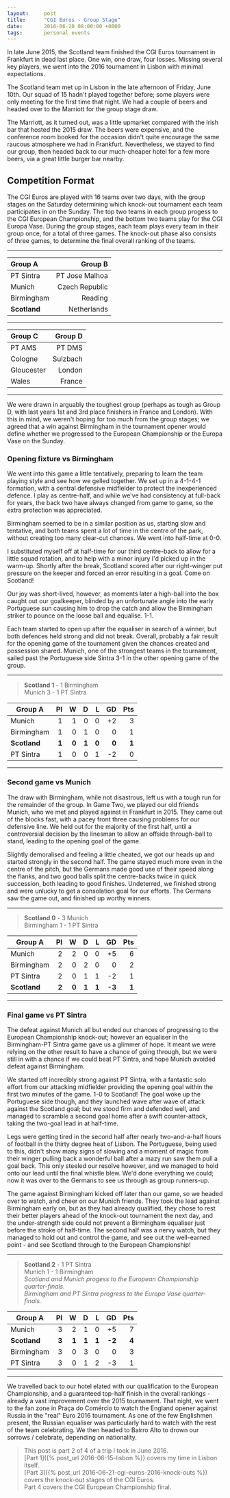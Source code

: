 ```yaml
---
layout:     post
title:      "CGI Euros - Group Stage"
date:       2016-06-20 08:00:00 +0000
tags:       personal events
---
```

In late June 2015, the Scotland team finished the CGI Euros tournament in Frankfurt in dead last place. One win, one draw, four losses. Missing several key players, we went into the 2016 tournament in Lisbon with minimal expectations.

<!-- Read More -->

The Scotland team met up in Lisbon in the late afternoon of Friday, June 10th. Our squad of 15 hadn't played together before; some players were only meeting for the first time that night. We had a couple of beers and headed over to the Marriott for the group stage draw.

The Marriott, as it turned out, was a little upmarket compared with the Irish bar that hosted the 2015 draw. The beers were expensive, and the conference room booked for the occasion didn't quite encourage the same raucous atmosphere we had in Frankfurt. Nevertheless, we stayed to find our group, then headed back to our much-cheaper hotel for a few more beers, via a great little burger bar nearby.

## Competition Format 

The CGI Euros are played with 16 teams over two days, with the group stages on the Saturday determining which knock-out tournament each team participates in on the Sunday. The top two teams in each group progess to the CGI European Championship, and the bottom two teams play for the CGI Europa Vase. During the group stages, each team plays every team in their group once, for a total of three games. The knock-out phase also consists of three games, to determine the final overall ranking of the teams.

---

|Group A|Group B|
|:---|---:|
|PT Sintra|PT Jose Malhoa|
|Munich|Czech Republic|
|Birmingham|Reading|
|**Scotland**|Netherlands|

---

|Group C|Group D|
|:---|---:|
|PT AMS|PT DMS|
|Cologne|Sulzbach|
|Gloucester|London|
|Wales|France|

---

We were drawn in arguably the toughest group (perhaps as tough as Group D, with last years 1st and 3rd place finishers in France and London). With this in mind, we weren't hoping for too much from the group stages; we agreed that a win against Birmingham in the tournament opener would define whether we progressed to the European Championship or the Europa Vase on the Sunday.

### Opening fixture vs Birmingham

We went into this game a little tentatively, preparing to learn the team playing style and see how we gelled together. We set up in a 4-1-4-1 formation, with a central defensive midfielder to protect the inexperienced defence. I play as centre-half, and while we've had consistency at full-back for years, the back two have always changed from game to game, so the extra protection was appreciated.

Birmingham seemed to be in a similar position as us, starting slow and tentative, and both teams spent a lot of time in the centre of the park, without creating too many clear-cut chances. We went into half-time at 0-0. 

I substituted myself off at half-time for our third centre-back to allow for a little squad rotation, and to help with a minor injury I'd picked up in the warm-up. Shortly after the break, Scotland scored after our right-winger put pressure on the keeper and forced an error resulting in a goal. Come on Scotland!

Our joy was short-lived, however, as moments later a high-ball into the box caught out our goalkeeper, blinded by an unfortunate angle into the early Portuguese sun causing him to drop the catch and allow the Birmingham striker to pounce on the loose ball and equalise. 1-1.

Each team started to open up after the equaliser in search of a winner, but both defences held strong and did not break. Overall, probably a fair result for the opening game of the tournament given the chances created and possession shared. Munich, one of the strongest teams in the tournament, sailed past the Portuguese side Sintra 3-1 in the other opening game of the group.

---
 
> **Scotland 1** - 1 Birmingham  
> Munich 3 - 1 PT Sintra  

| Group A | Pl | W | D | L | GD | Pts |
|--------|---:|---:|---:|---:|---:|---:|
|Munich|1|1|0|0|+2|3|
|Birmingham|1|0|1|0|0|1|
|**Scotland**|**1**|**0**|**1**|**0**|**0**|**1**|
|PT Sintra|1|0|0|1|-2|0|

---

### Second game vs Munich

The draw with Birmingham, while not disastrous, left us with a tough run for the remainder of the group. In Game Two, we played our old friends Munich, who we met and played against in Frankfurt in 2015. They came out of the blocks fast, with a pacey front three causing problems for our defensive line. We held out for the majority of the first half, until a controversial decision by the linesman to allow an offside through-ball to stand, leading to the opening goal of the game.

Slightly demoralised and feeling a little cheated, we got our heads up and started strongly in the second half. The game stayed much more even in the centre of the pitch, but the Germans made good use of their speed along the flanks, and two good balls split the centre-backs twice in quick succession, both leading to good finishes. Undeterred, we finished strong and were unlucky to get a consolation goal for our efforts. The Germans saw the game out, and finished up worthy winners.

---
 
> **Scotland 0** - 3 Munich  
> Birmingham 1 - 1 PT Sintra  

| Group A | Pl | W | D | L | GD | Pts |
|---|---:|---:|---:|---:|---:|---:|
|Munich|2|2|0|0|+5|6|
|Birmingham|2|0|2|0|0|2|
|PT Sintra|2|0|1|1|-2|1|
|**Scotland**|**2**|**0**|**1**|**1**|**-3**|**1**|

---

### Final game vs PT Sintra

The defeat against Munich all but ended our chances of progressing to the European Championship knock-out; however an equaliser in the Birmingham-PT Sintra game gave us a glimmer of hope. It meant we were relying on the other result to have a chance of going through, but we were still in with a chance if we could beat PT Sintra, and hope Munich avoided defeat against Birmingham.

We started off incredibly strong against PT Sintra, with a fantastic solo effort from our attacking midfielder providing the opening goal within the first two minutes of the game. 1-0 to Scotland! The goal woke up the Portuguese side though, and they launched wave after wave of attack against the Scotland goal; but we stood firm and defended well, and managed to scramble a second goal home after a swift counter-attack, taking the two-goal lead in at half-time.

Legs were getting tired in the second half after nearly two-and-a-half hours of football in the thirty degree heat of Lisbon. The Portuguese, being used to this, didn't show many signs of slowing and a moment of magic from their winger pulling back a wonderful ball after a mazy run saw them pull a goal back. This only steeled our resolve however, and we managed to hold onto our lead until the final whistle blew. We'd done everything we could; now it was over to the Germans to see us through as group runners-up.

The game against Birmingham kicked off later than our game, so we headed over to watch, and cheer on our Munich friends. They took the lead against Birmingham early on, but as they had already qualified, they chose to rest their better players ahead of the knock-out tournament the next day, and the under-strength side could not prevent a Birmingham equaliser just before the stroke of half-time. The second half was a nervy watch, but they managed to hold out and control the game, and see out the well-earned point - and see Scotland through to the European Championship!

---
 
> **Scotland 2** - 1 PT Sintra  
> Munich 1 - 1 Birmingham  
> *Scotland and Munich progess to the European Championship quarter-finals.*  
> *Birmingham and PT Sintra progress to the Europa Vase quarter-finals.*  

| Group A | Pl | W | D | L | GD | Pts |
|---|---:|---:|---:|---:|---:|---:|
|Munich|3|2|1|0|+5|7|
|**Scotland**|**3**|**1**|**1**|**1**|**-2**|**4**|
|Birmingham|3|0|3|0|0|3|
|PT Sintra|3|0|1|2|-3|1|

---
We travelled back to our hotel elated with our qualification to the European Championship, and a guaranteed top-half finish in the overall rankings - already a vast improvement over the 2015 tournament. That night, we went to the fan zone in Praça do Comércio to watch the England opener against Russia in the "real" Euro 2016 tournament. As one of the few Englishmen present, the Russian equaliser was particularly hard to watch with the rest of the team celebrating. We then headed to Bairro Alto to drown our sorrows / celebrate, depending on nationality.

> This post is part 2 of 4 of a trip I took in June 2016.  
> [Part 1]({% post_url 2016-06-15-lisbon %}) covers my time in Lisbon itself.  
> [Part 3]({% post_url 2016-06-21-cgi-euros-2016-knock-outs %}) covers the knock-out stages of the CGI Euros.  
> Part 4 covers the CGI European Championship final.